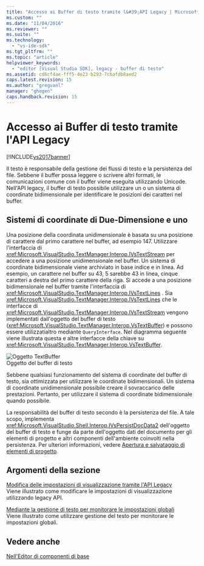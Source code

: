 ```yaml
---
title: "Accesso ai Buffer di testo tramite l&#39;API Legacy | Microsoft Docs"
ms.custom: ""
ms.date: "11/04/2016"
ms.reviewer: ""
ms.suite: ""
ms.technology: 
  - "vs-ide-sdk"
ms.tgt_pltfrm: ""
ms.topic: "article"
helpviewer_keywords: 
  - "editor [Visual Studio SDK], legacy - buffer di testo"
ms.assetid: cd6cf4ae-fff5-4e23-b293-7cbafdb8aed2
caps.latest.revision: 15
ms.author: "gregvanl"
manager: "ghogen"
caps.handback.revision: 15
---
```

# Accesso ai Buffer di testo tramite l&#39;API Legacy
[!INCLUDE[vs2017banner](../code-quality/includes/vs2017banner.md)]

Il testo è responsabile della gestione dei flussi di testo e la persistenza del file.  Sebbene il buffer possa leggere o scrivere altri formati, le comunicazioni comune con il buffer viene eseguita utilizzando Unicode.  Nell'API legacy, il buffer di testo possibile utilizzare un o un sistema di coordinate bidimensionale per identificare le posizioni dei caratteri nel buffer.  
  
## Sistemi di coordinate di Due\-Dimensione e uno  
 Una posizione della coordinata unidimensionale è basata su una posizione di carattere dal primo carattere nel buffer, ad esempio 147.  Utilizzare l'interfaccia di <xref:Microsoft.VisualStudio.TextManager.Interop.IVsTextStream> per accedere a una posizione unidimensionale nel buffer.  Un sistema di coordinate bidimensionale viene archiviato in base indice e in linea.  Ad esempio, un carattere nel buffer su 43, 5 sarebbe 43 in linea, cinque caratteri a destra del primo carattere della riga.  Si accede a una posizione bidimensionale nel buffer tramite l'interfaccia di <xref:Microsoft.VisualStudio.TextManager.Interop.IVsTextLines> .  Sia <xref:Microsoft.VisualStudio.TextManager.Interop.IVsTextLines> che le interfacce di <xref:Microsoft.VisualStudio.TextManager.Interop.IVsTextStream> vengono implementati dall'oggetto del buffer di testo \(<xref:Microsoft.VisualStudio.TextManager.Interop.VsTextBuffer>\) e possono essere utilizzatialtro mediante `QueryInterface`.  Nel diagramma seguente viene illustrata questa e altre interfacce della chiave su <xref:Microsoft.VisualStudio.TextManager.Interop.VsTextBuffer>.  
  
 ![Oggetto TextBuffer](~/docs/extensibility/media/vstextbuffer.gif "vsTextBuffer")  
Oggetto del buffer di testo  
  
 Sebbene qualsiasi funzionamento del sistema di coordinate del buffer di testo, sia ottimizzata per utilizzare le coordinate bidimensionali.  Un sistema di coordinate unidimensionale possibile creare il sovraccarico delle prestazioni.  Pertanto, per utilizzare il sistema di coordinate bidimensionale quando possibile.  
  
 La responsabilità del buffer di testo secondo è la persistenza del file.  A tale scopo, implementa <xref:Microsoft.VisualStudio.Shell.Interop.IVsPersistDocData2> dell'oggetto del buffer di testo e funge da parte dell'oggetto dati del documento per gli elementi di progetto e altri componenti dell'ambiente coinvolti nella persistenza.  Per ulteriori informazioni, vedere [Apertura e salvataggio di elementi di progetto](../extensibility/internals/opening-and-saving-project-items.md).  
  
## Argomenti della sezione  
 [Modifica delle impostazioni di visualizzazione tramite l'API Legacy](../extensibility/changing-view-settings-by-using-the-legacy-api.md)  
 Viene illustrato come modificare le impostazioni di visualizzazione utilizzando legacy API.  
  
 [Mediante la gestione di testo per monitorare le impostazioni globali](../extensibility/using-the-text-manager-to-monitor-global-settings.md)  
 Viene illustrato come utilizzare gestione del testo per monitorare le impostazioni globali.  
  
## Vedere anche  
 [Nell'Editor di componenti di base](../extensibility/inside-the-core-editor.md)